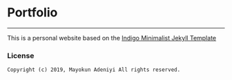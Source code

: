 # Portfolio
---
This is a personal website based on the [Indigo Minimalist Jekyll Template](https://github.com/sergiokopplin/indigo)

### License

    Copyright (c) 2019, Mayokun Adeniyi All rights reserved.

